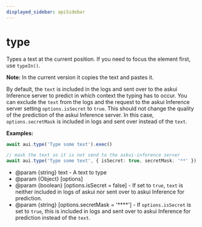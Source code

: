 ```yaml
---
displayed_sidebar: apiSidebar
---
```

# type

Types a text at the current position.
If you need to focus the element first, use `typeIn()`.

**Note:** In the current version it copies the text and pastes it.

By default, the `text` is included in the logs and sent over to the askui Inference server to
predict in which context the typing has to occur. You can exclude the `text` from the logs
and the request to the askui Inference server setting `options.isSecret` to `true`.
This should not change the quality of the prediction of the askui Inference server. In this 
case, `options.secretMask` is included in logs and sent over instead of the `text`. 

**Examples:**
```typescript 
await aui.type('Type some text').exec()

// mask the text so it is not send to the askui-inference server
await aui.type('Type some text', { isSecret: true, secretMask: '**' }).exec()
```

   * @param \{string} text - A text to type
   * @param \{Object} [options]
   * @param \{boolean} [options.isSecret = false] - If set to `true`, `text` is neither included in
       logs of askui nor sent over to askui Inference for prediction.
   * @param \{string} [options.secretMask = '****'] - If `options.isSecret` is set to `true`, this 
       is included in logs and sent over to askui Inference for prediction instead of the `text`.


